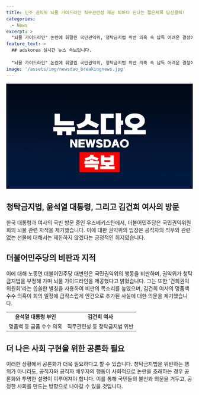 ```yaml
---
title: 민주 권익위 뇌물 가이드라인 직무관련성 제공 피하다 된다는 짧은제목 당신클릭!
categories:
  - News
excerpt: >
  "뇌물 가이드라인" 논란에 휘말린 국민권익위, 청탁금지법 위반 의혹 속 납득 어려운 결정에 대한 비판 끝없어. 김건희 여사 명품백 수수 의혹과의 연관성, 긴급 추가 안건 처리, 해외순방에 맞춘 "면죄부" 종결처리 등에 대한 의문 제기. 더불어민주당은 국민권익위의 행동을 비판하며 "부정부패 없는 사회를 만들어야 하는 기관이 뇌물을 조장하고 있다"고 주장함. 국민들에게 납득할 만한 설명 요구.
feature_text: >
  ## adskorea 실시간 뉴스 속보입니다.

  "뇌물 가이드라인" 논란에 휘말린 국민권익위, 청탁금지법 위반 의혹 속 납득 어려운 결정에 대한 비판 끝없어. 김건희 여사 명품백 수수 의혹과의 연관성, 긴급 추가 안건 처리, 해외순방에 맞춘 "면죄부" 종결처리 등에 대한 의문 제기. 더불어민주당은 국민권익위의 행동을 비판하며 "부정부패 없는 사회를 만들어야 하는 기관이 뇌물을 조장하고 있다"고 주장함. 국민들에게 납득할 만한 설명 요구.
image: '/assets/img/newsdao_breakingnews.jpg'
---
```


<p><img src="/assets/img/newsdao_breakingnews.jpg" alt="adskorea 속보" /></p>

<h2 data-ke-size="size26">청탁금지법, 윤석열 대통령, 그리고 김건희 여사의 방문</h2>

<p data-ke-size="size16">한국 대통령과 여사의 국빈 방문 중인 우즈베키스탄에서, 더불어민주당은 국민권익위원회의 뇌물 관련 지적을 제기했습니다. 이에 대한 권익위의 입장은 공직자의 직무와 관련 없는 선물에 대해서는 제한하지 않겠다는 긍정적인 취지였습니다.</p>

<h2 data-ke-size="size26">더불어민주당의 비판과 지적</h2>

<p data-ke-size="size16">이에 대해 노종면 더불어민주당 대변인은 국민권익위의 행동을 비판하며, 권익위가 청탁금지법을 부정해 가며 뇌물 가이드라인을 제공했다고 밝혔습니다. 그는 또한 '건희권익위원회'라는 씁쓸한 별칭을 사용하여 비판의 목소리를 높였으며, 김건희 여사의 명품백 수수 의혹이 회의 일정에 급작스럽게 안건으로 추가된 사실에 대한 의문을 제기했습니다.</p>

<table>
    <tr>
        <td style="text-align: center; height: 17px;"><b>윤석열 대통령 부인</b></td>
        <td style="text-align: center; height: 17px;"><b>김건희 여사</b></td>
    </tr>
    <tr>
        <td style="text-align: center;">명품백 등 금품 수수 의혹</td>
        <td style="text-align: center;">직무관련성 등 청탁금지법 위반</td>
    </tr>
</table>

<h2 data-ke-size="size26">더 나은 사회 구현을 위한 공론화 필요</h2>

<p data-ke-size="size16">이러한 상황에서 공론화가 더욱 필요하다고 할 수 있습니다. 청탁금지법을 위반하는 행위가 아니라도, 공직자와 공직자 배우자의 행동이 사회적으로 논란을 초래하는 경우 공론화와 투명한 설명이 이루어져야 합니다. 이를 통해 국민들의 불신과 의문을 거두고, 공정한 사회를 만드는 방향으로 나아갈 수 있을 것입니다.</p>

